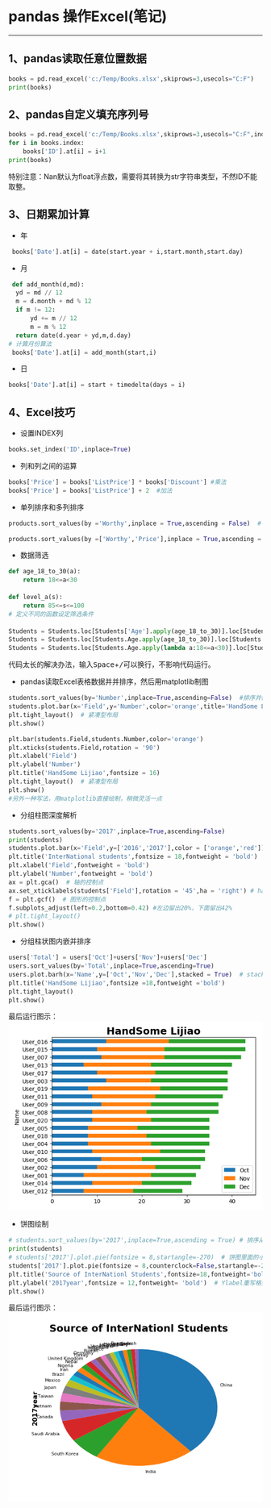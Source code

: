# pandas 操作Excel(笔记)
----------
## 1、pandas读取任意位置数据
```python
books = pd.read_excel('c:/Temp/Books.xlsx',skiprows=3,usecols="C:F")
print(books)
```
## 2、pandas自定义填充序列号
```python
books = pd.read_excel('c:/Temp/Books.xlsx',skiprows=3,usecols="C:F",index_col=None,dtype={'ID':str})
for i in books.index:
    books['ID'].at[i] = i+1
print(books)
```
特别注意：Nan默认为float浮点数，需要将其转换为str字符串类型，不然ID不能取整。
## 3、日期累加计算
+ 年
```python
 books['Date'].at[i] = date(start.year + i,start.month,start.day)
```
+ 月
```python
 def add_month(d,md):
  yd = md // 12
  m = d.month + md % 12
  if m != 12:
      yd += m // 12
      m = m % 12
  return date(d.year + yd,m,d.day)
# 计算月份算法
 books['Date'].at[i] = add_month(start,i)
```
+ 日
```python
books['Date'].at[i] = start + timedelta(days = i)
```
## 4、Excel技巧
+ 设置INDEX列
```python
books.set_index('ID',inplace=True)
```
+ 列和列之间的运算
```python
books['Price'] = books['ListPrice'] * books['Discount'] #乘法
books['Price'] = books['ListPrice'] + 2  #加法
```
+ 单列排序和多列排序
```python
products.sort_values(by ='Worthy',inplace = True,ascending = False)  # 单列排序
```
```python
products.sort_values(by =['Worthy','Price'],inplace = True,ascending = [True,False])  # 多列排序，并按照不同的升降序排列
```
+ 数据筛选
```python
def age_18_to_30(a):
    return 18<=a<30

def level_a(s):
    return 85<=s<=100
# 定义不同的函数设定筛选条件

Students = Students.loc[Students['Age'].apply(age_18_to_30)].loc[Students['Score'].apply(level_a)]  #loc多重过滤
Students = Students.loc[Students.Age.apply(age_18_to_30)].loc[Students.Score.apply(level_a)]  #loc多重过滤另外一种写法
Students = Students.loc[Students.Age.apply(lambda a:18<=a<30)].loc[Students.Score.apply(lambda s:85<=s<=100)]  #loc多重过滤LAMBDA表达式写法（不调用函数）
```
代码太长的解决办法，输入<kbd>Space</kbd>+<kbd>/</kbd>可以换行，不影响代码运行。
+ pandas读取Excel表格数据并并排序，然后用matplotlib制图
```python
students.sort_values(by='Number',inplace=True,ascending=False)  #排序并修改原始DF
students.plot.bar(x='Field',y='Number',color='orange',title='HandSome Lijiao')  # 按照字段绘制图形(控制颜色)
plt.tight_layout()  # 紧凑型布局
plt.show()
```
```python
plt.bar(students.Field,students.Number,color='orange')
plt.xticks(students.Field,rotation = '90')
plt.xlabel('Field')
plt.ylabel('Number')
plt.title('HandSome Lijiao',fontsize = 16)
plt.tight_layout()  # 紧凑型布局
plt.show()
#另外一种写法，用matplotlib直接绘制，稍微灵活一点
```
+ 分组柱图深度解析
```python
students.sort_values(by='2017',inplace=True,ascending=False)
print(students)
students.plot.bar(x='Field',y=['2016','2017'],color = ['orange','red'])
plt.title('InterNational students',fontsize = 18,fontweight = 'bold')
plt.xlabel('Field',fontweight = 'bold')
plt.ylabel('Number',fontweight = 'bold')
ax = plt.gca()  # 轴的控制点
ax.set_xticklabels(students['Field'],rotation = '45',ha = 'right') # ha旋转中心点
f = plt.gcf()  # 图形的控制点
f.subplots_adjust(left=0.2,bottom=0.42) #左边留出20%，下面留出42%
# plt.tight_layout()
plt.show()
```
+ 分组柱状图内嵌并排序
```python
users['Total'] = users['Oct']+users['Nov']+users['Dec']
users.sort_values(by='Total',inplace=True,ascending=True)
users.plot.barh(x='Name',y=['Oct','Nov','Dec'],stacked = True)  # stacked = True条状图，users.plot.barh横状图
plt.title('HandSome Lijiao',fontsize =18,fontweight ='bold')
plt.tight_layout()
plt.show()
```
最后运行图示：  
![11.png](./pic/11.png)

+ 饼图绘制
```python
# students.sort_values(by='2017',inplace=True,ascending = True) # 排序从小到大
print(students)  
# students['2017'].plot.pie(fontsize = 8,startangle=-270)  # 饼图里面的小文字,startangle=-270定义起始点角度
students['2017'].plot.pie(fontsize = 8,counterclock=False,startangle=-270) #可以不用排序，直接生成需要的图，第二种办法
plt.title('Source of InterNationl Students',fontsize=18,fontweight='bold')
plt.ylabel('2017year',fontsize = 12,fontweight= 'bold')  # Ylabel重写格式
plt.show()
```
最后运行图示：  
![12.png](./pic/12.png)
